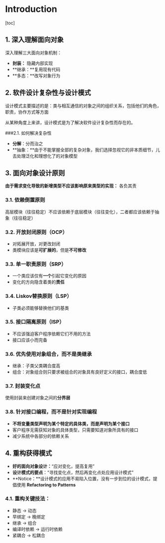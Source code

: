

# Introduction

[toc]

## 1. 深入理解面向对象

深入理解三大面向对象机制：

- **封装：** 隐藏内部实现
- **继承：**复用现有代码
- **多态：**改写对象行为

## 2. 软件设计复杂性与设计模式

设计模式主要描述的是：类与相互通信的对象之间的组织关系，包括他们的角色，职责，协作方式等方面

从某种角度上来讲，设计模式是为了解决软件设计复杂性而存在的。

###2.1. 如何解决复杂性

- **分解**：分而治之
- **抽象：**由于不能掌握全部的复杂对象，我们选择忽视它的非本质细节，儿去处理泛化和理想化了的对象模型

## 3. 面向对象设计原则

**由于需求变化导致的新增类型不应该影响原来类型的实现：** 各负其责

### 3.1. 依赖倒置原则

高层模块（往往稳定）不应该依赖于底层模块（往往变化），二者都应该依赖于抽象（往往稳定）

### 3.2. 开放封闭原则（OCP）

- 对拓展开放，对更改封闭
- 类模块应该是**可扩展的**，但是**不可修改**

### 3.3. 单一职责原则（SRP）

- 一个类应该仅有**一个**引起它变化的原因
- 变化的方向隐含着类的**责任**

### 3.4. Liskov替换原则（LSP）

- 子类必须能够替换他们的基类

### 3.5. 接口隔离原则（ISP）

- 不应该强迫客户程序依赖它们不用的方法
- 接口应该小而完备

### 3.6. 优先使用对象组合，而不是类继承

- 继承：子类父类耦合度高
- 组合：对象组合则只要求被组合的对象具有良好定义的接口，耦合度低

### 3.7. 封装变化点

使用封装来创建对象之间的**分界层**

### 3.8. 针对接口编程，而不是针对实现编程

- **不将变量类型声明为某个特定的具体类，而是声明为某个接口**
- 客户程序无需获知对象的具体类型，只需要知道对象所具有的接口
- 减少系统中各部分的依赖关系

## 4. 重构获得模式

- **好的面向对象设计：**“应对变化，提高复用”
- **设计模式的要点**：“寻找变化点，然后再变化点处应用设计模式”
- **Notice：**设计模式的应用不易陷入位置，没有一步到位的设计模式，提倡使用 **Refactoring to Patterns**

### 4.1. 重构关键技法：

- 静态 $\rightarrow$ 动态
- 早绑定 $\rightarrow$ 晚绑定
- 继承 $\rightarrow$ 组合
- 编译时依赖 $\rightarrow$ 运行时依赖
- 紧耦合 $\rightarrow$ 松耦合